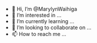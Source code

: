 - 👋 Hi, I’m @MarylynWaihiga
- 👀 I’m interested in ...
- 🌱 I’m currently learning ...
- 💞️ I’m looking to collaborate on ...
- 📫 How to reach me ...

<!---
MarylynWaihiga/MarylynWaihiga is a ✨ special ✨ repository because its `README.md` (this file) appears on your GitHub profile.
You can click the Preview link to take a look at your changes.
--->
